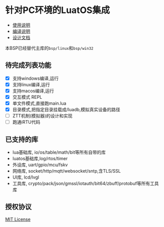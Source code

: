 # 针对PC环境的LuatOS集成


* [使用说明](doc/usage.md)
* [编译说明](doc/compile.md)
* [设计文档](doc/design.md)

本BSP已经替代主库的`bsp/linux`和`bsp/win32`

## 待完成列表功能

* [x] 支持windows编译,运行
* [x] 支持linux编译,运行
* [x] 支持macos编译,运行
* [x] 交互模式 REPL
* [x] 单文件模式,直接跑main.lua
* [x] 目录模式,把指定目录挂载成/luadb,模拟真实设备的路径
* [ ] ZTT机制(模拟器)的设计和实现
* [ ] 跑通iRTU代码

## 已支持的库

* lua基础库, io/os/table/math/bit等所有自带的库
* luatos基础库,log/rtos/timer
* 外设库, uart/gpio/mcu/fskv
* 网络库, socket/http/mqtt/websocket/sntp,含TLS/SSL
* UI库,   lcd/lvgl
* 工具库, crypto/pack/json/gmssl/iotauth/bit64/zbuff/protobuf等所有工具库

## 授权协议

[MIT License](LICENSE)

